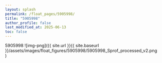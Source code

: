 ```yaml
---
layout: splash
permalink: /float_pages/5905998/
title: "5905998"
author_profile: false
last_modified_at: 2025-06-13
toc: false
---
```

 
5905998
![img-png]({{ site.url }}{{ site.baseurl }}/assets/images/float_figures/5905998/5905998_Sprof_processed_v2.png)
